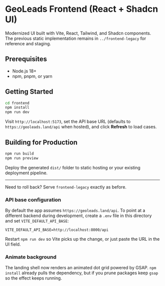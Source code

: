# GeoLeads Frontend (React + Shadcn UI)

Modernized UI built with Vite, React, Tailwind, and Shadcn components. The previous static implementation remains in `../frontend-legacy` for reference and staging.

## Prerequisites
- Node.js 18+
- npm, pnpm, or yarn

## Getting Started
```bash
cd frontend
npm install
npm run dev
```

Visit `http://localhost:5173`, set the API base URL (defaults to `https://geoleads.land/api` when hosted), and click **Refresh** to load cases.

## Building for Production
```bash
npm run build
npm run preview
```

Deploy the generated `dist/` folder to static hosting or your existing deployment pipeline.

---
Need to roll back? Serve `frontend-legacy` exactly as before.

### API base configuration

By default the app assumes `https://geoleads.land/api`. To point at a different backend during development, create a `.env` file in this directory and set `VITE_DEFAULT_API_BASE`:

```
VITE_DEFAULT_API_BASE=http://localhost:8000/api
```

Restart `npm run dev` so Vite picks up the change, or just paste the URL in the UI field.

### Animate background

The landing shell now renders an animated dot grid powered by GSAP. `npm install` already pulls the dependency, but if you prune packages keep `gsap` so the effect keeps running.
